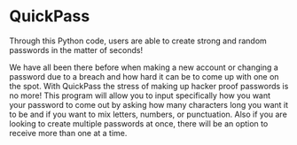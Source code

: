 # QuickPass

Through this Python code, users are able to create strong and random passwords in the matter of seconds!

We have all been there before when making a new account or changing a password due to a breach and how hard it can be to come up with one on the spot. With QuickPass the stress of making up hacker proof passwords is no more! This program will allow you to input specifically how you want your password to come out by asking how many characters long you want it to be and if you want to mix letters, numbers, or punctuation. Also if you are looking to create multiple passwords at once, there will be an option to receive more than one at a time. 

